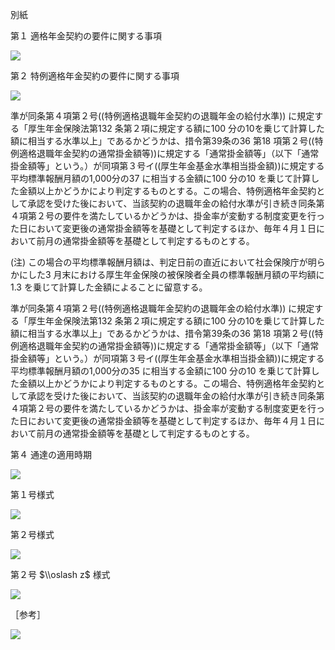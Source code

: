 別紙

第１ 適格年金契約の要件に関する事項

![](https://www.nta.go.jp/tmp/0ebb018a-037e-427d-8e9d-d6ee28298a4b/images/e4da261e99e64b987368174f902627647f85a5270b75830bfc1beb5c655be392.jpg)

第２ 特例適格年金契約の要件に関する事項

![](https://www.nta.go.jp/tmp/0ebb018a-037e-427d-8e9d-d6ee28298a4b/images/1bf8c235bf2a195ea328af1d03b6c6f2f7ca4abee2931c9af4c75884277c35e0.jpg)

準が同条第４項第２号((特例適格退職年金契約の退職年金の給付水準)) に規定する「厚生年金保険法第132 条第２項に規定する額に100 分の10を乗じて計算した額に相当する水準以上」であるかどうかは、措令第39条の36 第18 項第２号((特例適格退職年金契約の通常掛金額等))に規定する「通常掛金額等」（以下「通常掛金額等」という。）が同項第３号イ((厚生年金基金水準相当掛金額))に規定する平均標準報酬月額の1,000分の37 に相当する金額に100 分の10 を乗じて計算した金額以上かどうかにより判定するものとする。この場合、特例適格年金契約として承認を受けた後において、当該契約の退職年金の給付水準が引き続き同条第４項第２号の要件を満たしているかどうかは、掛金率が変動する制度変更を行った日において変更後の通常掛金額等を基礎として判定するほか、毎年４月１日において前月の通常掛金額等を基礎として判定するものとする。

(注) この場合の平均標準報酬月額は、判定日前の直近において社会保険庁が明らかにした3 月末における厚生年金保険の被保険者全員の標準報酬月額の平均額に1.3 を乗じて計算した金額によることに留意する。

準が同条第４項第２号((特例適格退職年金契約の退職年金の給付水準)) に規定する「厚生年金保険法第132 条第２項に規定する額に100 分の10を乗じて計算した額に相当する水準以上」であるかどうかは、措令第39条の36 第18 項第２号((特例適格退職年金契約の通常掛金額等))に規定する「通常掛金額等」（以下「通常掛金額等」という。）が同項第３号イ((厚生年金基金水準相当掛金額))に規定する平均標準報酬月額の1,000分の35 に相当する金額に100 分の10 を乗じて計算した金額以上かどうかにより判定するものとする。この場合、特例適格年金契約として承認を受けた後において、当該契約の退職年金の給付水準が引き続き同条第４項第２号の要件を満たしているかどうかは、掛金率が変動する制度変更を行った日において変更後の通常掛金額等を基礎として判定するほか、毎年４月１日において前月の通常掛金額等を基礎として判定するものとする。

第４ 通達の適用時期

![](https://www.nta.go.jp/tmp/0ebb018a-037e-427d-8e9d-d6ee28298a4b/images/8a39b69c3db2134ec75b59a844e09e685f8804f14157b6fb7ad16b4661ed10d6.jpg)

第１号様式

![](https://www.nta.go.jp/tmp/0ebb018a-037e-427d-8e9d-d6ee28298a4b/images/79a28803db588e8bc821f18779120d8b2e9a9d0a47a6721a330fc2b5f3cfbf27.jpg)

第２号様式

![](https://www.nta.go.jp/tmp/0ebb018a-037e-427d-8e9d-d6ee28298a4b/images/1df84ffb237695d02b99ec278b4fa822cd8e788454afdf14877176cf442fbe67.jpg)

第２号 $\\oslash z$ 様式

![](https://www.nta.go.jp/tmp/0ebb018a-037e-427d-8e9d-d6ee28298a4b/images/fc125973e92f53f99eaa220fa6e52edeea21b4557e1453315ef31cd98cecd0eb.jpg)

［参考］

![](https://www.nta.go.jp/tmp/0ebb018a-037e-427d-8e9d-d6ee28298a4b/images/513a6cde7dc797787e72928cf8a8c3a055ab658a9216bb7d00b305500d611cc0.jpg)